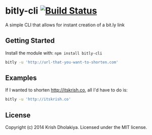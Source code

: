 # bitly-cli [![Build Status](https://secure.travis-ci.org/krrishd/bitly-cli.png?branch=master)](http://travis-ci.org/krrishd/bitly-cli)

A simple CLI that allows for instant creation of a bit.ly link

## Getting Started
Install the module with: `npm install bitly-cli`

```bash
bitly -u 'http://url-that-you-want-to-shorten.com'
```

## Examples
If I wanted to shorten http://itskrish.co, all I'd have to do is:

```bash
bitly -u 'http://itskrish.co'
```

## License
Copyright (c) 2014 Krish Dholakiya. Licensed under the MIT license.
